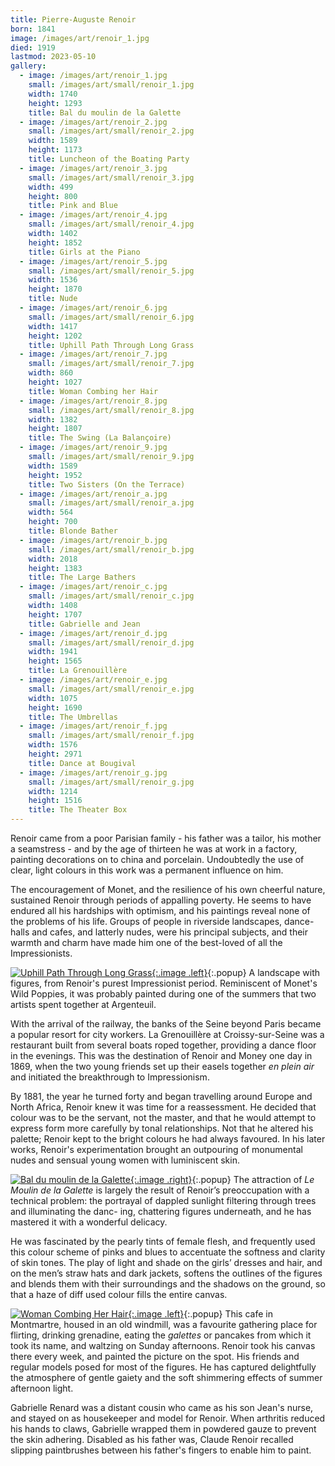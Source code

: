 ```yaml
---
title: Pierre-Auguste Renoir
born: 1841
image: /images/art/renoir_1.jpg
died: 1919
lastmod: 2023-05-10
gallery:
  - image: /images/art/renoir_1.jpg
    small: /images/art/small/renoir_1.jpg
    width: 1740
    height: 1293
    title: Bal du moulin de la Galette 
  - image: /images/art/renoir_2.jpg
    small: /images/art/small/renoir_2.jpg
    width: 1589
    height: 1173
    title: Luncheon of the Boating Party
  - image: /images/art/renoir_3.jpg
    small: /images/art/small/renoir_3.jpg
    width: 499
    height: 800
    title: Pink and Blue
  - image: /images/art/renoir_4.jpg
    small: /images/art/small/renoir_4.jpg
    width: 1402
    height: 1852
    title: Girls at the Piano
  - image: /images/art/renoir_5.jpg
    small: /images/art/small/renoir_5.jpg
    width: 1536
    height: 1870
    title: Nude
  - image: /images/art/renoir_6.jpg
    small: /images/art/small/renoir_6.jpg
    width: 1417
    height: 1202
    title: Uphill Path Through Long Grass
  - image: /images/art/renoir_7.jpg
    small: /images/art/small/renoir_7.jpg
    width: 860
    height: 1027
    title: Woman Combing her Hair
  - image: /images/art/renoir_8.jpg
    small: /images/art/small/renoir_8.jpg
    width: 1382
    height: 1807
    title: The Swing (La Balançoire)
  - image: /images/art/renoir_9.jpg
    small: /images/art/small/renoir_9.jpg
    width: 1589
    height: 1952
    title: Two Sisters (On the Terrace)
  - image: /images/art/renoir_a.jpg
    small: /images/art/small/renoir_a.jpg
    width: 564
    height: 700
    title: Blonde Bather
  - image: /images/art/renoir_b.jpg
    small: /images/art/small/renoir_b.jpg
    width: 2018
    height: 1383
    title: The Large Bathers
  - image: /images/art/renoir_c.jpg
    small: /images/art/small/renoir_c.jpg
    width: 1408
    height: 1707
    title: Gabrielle and Jean
  - image: /images/art/renoir_d.jpg
    small: /images/art/small/renoir_d.jpg
    width: 1941
    height: 1565
    title: La Grenouillère
  - image: /images/art/renoir_e.jpg
    small: /images/art/small/renoir_e.jpg
    width: 1075
    height: 1690 
    title: The Umbrellas
  - image: /images/art/renoir_f.jpg
    small: /images/art/small/renoir_f.jpg
    width: 1576
    height: 2971
    title: Dance at Bougival
  - image: /images/art/renoir_g.jpg
    small: /images/art/small/renoir_g.jpg
    width: 1214
    height: 1516
    title: The Theater Box
---
```


Renoir came from a poor Parisian family - his father was a tailor, his mother a
seamstress - and by the age of thirteen he was at work in a factory, painting
decorations on to china and porcelain. Undoubtedly the use of clear, light
colours in this work was a permanent influence on him.

The encouragement of Monet, and the resilience of his own cheerful nature,
sustained Renoir through periods of appalling poverty.  He seems to have
endured all his hardships with optimism, and his paintings reveal none of the
problems of his life. Groups of people in riverside landscapes, dance-halls and
cafes, and latterly nudes, were his principal subjects, and their warmth and
charm have made him one of the best-loved of all the Impressionists.

[![Uphill Path Through Long Grass](/images/art/renoir_6.jpg){:.image .left}](/images/art/renoir_6.jpg){:.popup}
A landscape with figures, from Renoir's purest Impressionist period.
Reminiscent of Monet's Wild Poppies, it was probably painted during one of the
summers that two artists spent together at Argenteuil.

With the arrival of the railway, the banks of the Seine beyond Paris became a
popular resort for city workers. La Grenouillère at Croissy-sur-Seine was a
restaurant built from several boats roped together, providing a dance floor in
the evenings. This was the destination of Renoir and Money one day in 1869,
when the two young friends set up their easels together _en plein air_ and
initiated the breakthrough to Impressionism.

By 1881, the year he turned forty and began travelling around Europe and North
Africa, Renoir knew it was time for a reassessment. He decided that colour was
to be the servant, not the master, and that he would attempt to express form
more carefully by tonal relationships. Not that he altered his palette; Renoir
kept to the bright colours he had always favoured. In his later works, Renoir's
experimentation brought an outpouring of monumental nudes and sensual young
women with luminiscent skin.

[![Bal du moulin de la Galette](/images/art/renoir_1.jpg){:.image .right}](/images/art/renoir_1.jpg){:.popup}
The attraction of _Le Moulin de la Galette_ is largely the result of Renoir’s
preoccupation with a technical problem: the portrayal of dappled sunlight
filtering through trees and illuminating the danc- ing, chattering figures
underneath, and he has mastered it with a wonderful delicacy.

He was fascinated by the pearly tints of female flesh, and frequently used this
colour scheme of pinks and blues to accentuate the softness and clarity of skin
tones. The play of light and shade on the girls’ dresses and hair, and on the
men’s straw hats and dark jackets, softens the outlines of the figures and
blends them with their surroundings and the shadows on the ground, so that a
haze of diff used colour fills the entire canvas.

[![Woman Combing Her Hair](/images/art/renoir_7.jpg){:.image .left}](/images/art/renoir_7.jpg){:.popup}
This cafe in Montmartre, housed in an old windmill, was a favourite gathering
place for flirting, drinking grenadine, eating the _galettes_ or pancakes from
which it took its name, and waltzing on Sunday afternoons. Renoir took his
canvas there every week, and painted the picture on the spot.  His friends and
regular models posed for most of the figures. He has captured delightfully the
atmosphere of gentle gaiety and the soft shimmering effects of summer afternoon
light.

Gabrielle Renard was a distant cousin who came as his son Jean's nurse, and
stayed on as housekeeper and model for Renoir. When arthritis reduced his hands
to claws, Gabrielle wrapped them in powdered gauze to prevent the skin
adhering. Disabled as his father was, Claude Renoir recalled slipping
paintbrushes between his father's fingers to enable him to paint.
